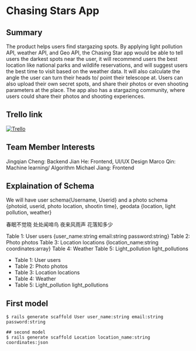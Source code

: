# Chasing Stars App

## Summary

The product helps users find stargazing spots. By applying light pollution API, weather API, and Geo API, the Chasing Star app would be able to tell users the darkest spots near the user, it will recommend users the best location like national parks and wildlife reservations, and will suggest users the best time to visit based on the weather data. It will also calculate the angle the user can turn their heads to/ point their telescope at. Users can also upload their own secret spots, and share their photos or even shooting parameters at the place. The app also has a stargazing community, where users could share their photos and shooting experiences.

## Trello link

[![Trello](https://img.shields.io/badge/Trello-%23026AA7.svg?style=for-the-badge&logo=Trello&logoColor=white)][1]

## Team Member Interests

Jingqian Cheng: Backend
Jian He: Frontend, UI/UX Design
Marco Qin: Machine learning/ Algorithm
Michael Jiang: Frontend

## Explaination of Schema

We will have user schema{Username, Userid} and a photo schema {photoid, userid, photo location, shootin time}, geodata {location, light pollution, weather}

春眠不觉晓
处处闻啼鸟
夜来风雨声
花落知多少

Table 1: User users {user_name:string email:string password:string}
Table 2: Photo photos
Table 3: Location locations {location_name:string coordinates:array}
Table 4: Weather
Table 5: Light_pollution light_pollutions

- Table 1: User users
- Table 2: Photo photos
- Table 3: Location locations
- Table 4: Weather
- Table 5: Light_pollution light_pollutions

## First model

```
$ rails generate scaffold User user_name:string email:string password:string

## second model
$ rails generate scaffold Location location_name:string coordinates:json
```

[1]: https://trello.com/invite/b/LLSmtsFl/ed133625c73fabd43e51ee04609c263f/app-development
